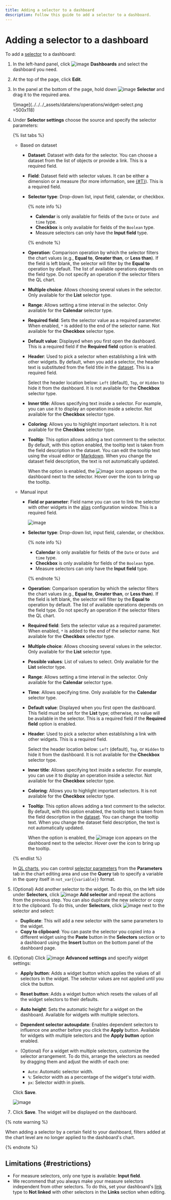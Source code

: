 ```yaml
---
title: Adding a selector to a dashboard
description: Follow this guide to add a selector to a dashboard.
---
```


# Adding a selector to a dashboard


To add a [selector](../../dashboard/selector.md) to a dashboard:


1. In the left-hand panel, click ![image](../../../_assets/console-icons/layout-cells-large.svg) **Dashboards** and select the dashboard you need.
1. At the top of the page, click **Edit**.
1. In the panel at the bottom of the page, hold down ![image](../../../_assets/console-icons/sliders.svg) **Selector** and drag it to the required area.

   
   ![image](../../../_assets/datalens/operations/widget-select.png =500x118)


1. Under **Selector settings** choose the source and specify the selector parameters:

   {% list tabs %}

   - Based on dataset

     * **Dataset**: Dataset with data for the selector. You can choose a dataset from the list of objects or provide a link. This is a required field.
     * **Field**: Dataset field with selector values. It can be either a dimension or a measure (for more information, see [{#T}](../../dataset/data-model.md#field)). This is a required field.
     * **Selector type**: Drop-down list, input field, calendar, or checkbox.

       {% note info %}

       * **Calendar** is only available for fields of the `Date` or `Date and time` type.
       * **Checkbox** is only available for fields of the `Boolean` type.
       * Measure selectors can only have the **Input field** type.

       {% endnote %}

     * **Operation**: Comparison operation by which the selector filters the chart values (e.g., **Equal to**, **Greater than**, or **Less than**). If the field is left blank, the selector will filter by the **Equal to** operation by default. The list of available operations depends on the field type. Do not specify an operation if the selector filters the QL chart.
     * **Multiple choice**: Allows choosing several values in the selector. Only available for the **List** selector type.
     * **Range**: Allows setting a time interval in the selector. Only available for the **Calendar** selector type.
     * **Required field**: Sets the selector value as a required parameter. When enabled, `*` is added to the end of the selector name. Not available for the **Checkbox** selector type.
     * **Default value**: Displayed when you first open the dashboard. This is a required field if the **Required field** option is enabled.

     * **Header**: Used to pick a selector when establishing a link with other widgets. By default, when you add a selector, the header text is substituted from the field title in the [dataset](../../dataset/index.md). This is a required field.
       
       Select the header location below: `Left` (default), `Top`, or `Hidden` to hide it from the dashboard. It is not available for the **Checkbox** selector type.

     * **Inner title**: Allows specifying text inside a selector. For example, you can use it to display an operation inside a selector. Not available for the **Checkbox** selector type.
     * **Coloring**: Allows you to highlight important selectors. It is not available for the **Checkbox** selector type.
     * **Tooltip**: This option allows adding a text comment to the selector. By default, with this option enabled, the tooltip text is taken from the field description in the dataset. You can edit the tooltip text using the visual editor or [Markdown](../../dashboard/markdown.md). When you change the dataset field description, the text is not automatically updated.

       When the option is enabled, the ![image](../../../_assets/console-icons/circle-question.svg) icon appears on the dashboard next to the selector. Hover over the icon to bring up the tooltip.

   - Manual input

     * **Field or parameter**: Field name you can use to link the selector with other widgets in the [alias](../../dashboard/link.md#alias) configuration window. This is a required field.

       ![image](../../../_assets/datalens/selector-settings/field-name.png)

     * **Selector type**: Drop-down list, input field, calendar, or checkbox.

       {% note info %}

       * **Calendar** is only available for fields of the `Date` or `Date and time` type.
       * **Checkbox** is only available for fields of the `Boolean` type.
       * Measure selectors can only have the **Input field** type.

       {% endnote %}

     * **Operation**: Comparison operation by which the selector filters the chart values (e.g., **Equal to**, **Greater than**, or **Less than**). If the field is left blank, the selector will filter by the **Equal to** operation by default. The list of available operations depends on the field type. Do not specify an operation if the selector filters the QL chart.
     * **Required field**: Sets the selector value as a required parameter. When enabled, `*` is added to the end of the selector name. Not available for the **Checkbox** selector type.
     * **Multiple choice**: Allows choosing several values in the selector. Only available for the **List** selector type.
     * **Possible values**: List of values to select. Only available for the **List** selector type.
     * **Range**: Allows setting a time interval in the selector. Only available for the **Calendar** selector type.
     * **Time**: Allows specifying time. Only available for the **Calendar** selector type.
     * **Default value**: Displayed when you first open the dashboard. This field must be set for the **List** type; otherwise, no value will be available in the selector. This is a required field if the **Required field** option is enabled.

     * **Header**: Used to pick a selector when establishing a link with other widgets. This is a required field.
       
       Select the header location below: `Left` (default), `Top`, or `Hidden` to hide it from the dashboard. It is not available for the **Checkbox** selector type.

     * **Inner title**: Allows specifying text inside a selector. For example, you can use it to display an operation inside a selector. Not available for the **Checkbox** selector type.
     * **Coloring**: Allows you to highlight important selectors. It is not available for the **Checkbox** selector type.
     * **Tooltip**: This option allows adding a text comment to the selector. By default, with this option enabled, the tooltip text is taken from the field description in the [dataset](../../dataset/index.md). You can change the tooltip text. When you change the dataset field description, the text is not automatically updated.

       When the option is enabled, the ![image](../../../_assets/console-icons/circle-question.svg) icon appears on the dashboard next to the selector. Hover over the icon to bring up the tooltip.

   {% endlist %}

   In [QL charts](../../concepts/chart/ql-charts.md), you can control [selector parameters](../chart/create-sql-chart.md#selector-parameters) from the **Parameters** tab in the chart editing area and use the **Query** tab to specify a variable in the query itself in `not_var{{variable}}` format.

1. (Optional) Add another selector to the widget. To do this, on the left side under **Selectors**, click ![image](../../../_assets/console-icons/plus.svg) **Add selector** and repeat the actions from the previous step. You can also duplicate the new selector or copy it to the clipboard. To do this, under **Selectors**, click ![image](../../../_assets/console-icons/ellipsis.svg) next to the selector and select:

   * **Duplicate**: This will add a new selector with the same parameters to the widget.
   * **Copy to clipboard**: You can paste the selector you copied into a different widget using the **Paste** button in the **Selectors** section or to a dashboard using the **Insert** button on the bottom panel of the dashboard page.

1. (Optional) Click ![image](../../../_assets/console-icons/gear.svg) **Advanced settings** and specify widget settings:

   * **Apply button**: Adds a widget button which applies the values of all selectors in the widget. The selector values are not applied until you click the button.
   * **Reset button**: Adds a widget button which resets the values of all the widget selectors to their defaults.
   * **Auto height**: Sets the automatic height for a widget on the dashboard. Available for widgets with multiple selectors.
   * **Dependent selector autoupdate**: Enables dependent selectors to influence one another before you click the **Apply** button. Available for widgets with multiple selectors and the **Apply button** option enabled.
   * (Optional) For a widget with multiple selectors, customize the selector arrangement. To do this, arrange the selectors as needed by dragging them and adjust the width of each one:

      * `Auto`: Automatic selector width.
      * `%`: Selector width as a percentage of the widget's total width.
      * `px`: Selector width in pixels.

   Click **Save**.

   ![image](../../../_assets/datalens/selector-settings/selector-extending-settings.png)

1. Click **Save**. The widget will be displayed on the dashboard.

{% note warning %}

When adding a selector by a certain field to your dashboard, filters added at the chart level are no longer applied to the dashboard's chart.

{% endnote %}

## Limitations {#restrictions}

* For measure selectors, only one type is available: **Input field**.
* We recommend that you always make your measure selectors independent from other selectors. To do this, set your dashboard's [link](../../dashboard/link.md) type to **Not linked** with other selectors in the **Links** section when editing.
